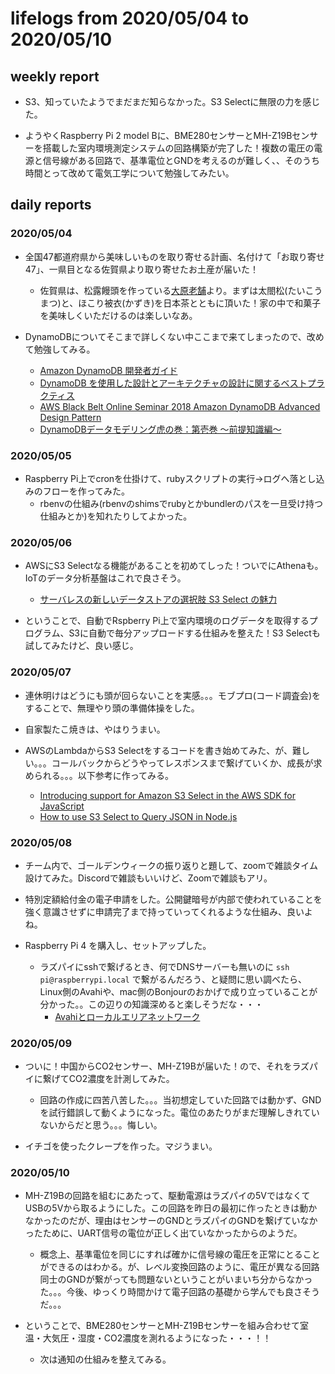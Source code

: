 # lifelogs from 2020/05/04 to 2020/05/10

## weekly report

* S3、知っていたようでまだまだ知らなかった。S3 Selectに無限の力を感じた。

* ようやくRaspberry Pi 2 model Bに、BME280センサーとMH-Z19Bセンサーを搭載した室内環境測定システムの回路構築が完了した！複数の電圧の電源と信号線がある回路で、基準電位とGNDを考えるのが難しく、、そのうち時間とって改めて電気工学について勉強してみたい。

## daily reports

### 2020/05/04

* 全国47都道府県から美味しいものを取り寄せる計画、名付けて「お取り寄せ47」、一県目となる佐賀県より取り寄せたお土産が届いた！
  * 佐賀県は、松露饅頭を作っている[大原老舗](https://www.oohara.co.jp/)より。まずは太閤松(たいこうまつ)と、ほこり被衣(かずき)を日本茶とともに頂いた！家の中で和菓子を美味しくいただけるのは楽しいなあ。

* DynamoDBについてそこまで詳しくない中ここまで来てしまったので、改めて勉強してみる。
  * [Amazon DynamoDB 開発者ガイド](https://docs.aws.amazon.com/ja_jp/amazondynamodb/latest/developerguide/Introduction.html)
  * [DynamoDB を使用した設計とアーキテクチャの設計に関するベストプラクティス](https://docs.aws.amazon.com/ja_jp/amazondynamodb/latest/developerguide/best-practices.html)
  * [AWS Black Belt Online Seminar 2018 Amazon DynamoDB Advanced Design Pattern](https://www.slideshare.net/AmazonWebServicesJapan/aws-black-belt-online-seminar-2018-amazon-dynamodb-advanced-design-pattern)
  * [DynamoDBデータモデリング虎の巻：第壱巻 〜前提知識編〜](http://marcy.hatenablog.com/entry/2018/07/31/213705)

### 2020/05/05

* Raspberry Pi上でcronを仕掛けて、rubyスクリプトの実行→ログへ落とし込みのフローを作ってみた。
  * rbenvの仕組み(rbenvのshimsでrubyとかbundlerのパスを一旦受け持つ仕組みとか)を知れたりしてよかった。

### 2020/05/06

* AWSにS3 Selectなる機能があることを初めてしった！ついでにAthenaも。IoTのデータ分析基盤はこれで良さそう。
  * [サーバレスの新しいデータストアの選択肢 S3 Select の魅力](https://jawsdays2020.jaws-ug.jp/session/%E3%82%B5%E3%83%BC%E3%83%90%E3%83%AC%E3%82%B9%E3%81%AE%E6%96%B0%E3%81%97%E3%81%84%E3%83%87%E3%83%BC%E3%82%BF%E3%82%B9%E3%83%88%E3%82%A2%E3%81%AE%E9%81%B8%E6%8A%9E%E8%82%A2-s3-select-%E3%81%AE%E9%AD%85/)

* ということで、自動でRspberry Pi上で室内環境のログデータを取得するプログラム、S3に自動で毎分アップロードする仕組みを整えた！S3 Selectも試してみたけど、良い感じ。

### 2020/05/07

* 連休明けはどうにも頭が回らないことを実感。。。モブプロ(コード調査会)をすることで、無理やり頭の準備体操をした。

* 自家製たこ焼きは、やはりうまい。

* AWSのLambdaからS3 Selectをするコードを書き始めてみた、が、難しい。。。コールバックからどうやってレスポンスまで繋げていくか、成長が求められる。。。以下参考に作ってみる。
  * [Introducing support for Amazon S3 Select in the AWS SDK for JavaScript](https://aws.amazon.com/jp/blogs/developer/introducing-support-for-amazon-s3-select-in-the-aws-sdk-for-javascript/)
  * [How to use S3 Select to Query JSON in Node.js](https://medium.com/@thetrevorharmon/how-to-use-s3-select-to-query-json-in-node-js-5b2c5dca6dfc)

### 2020/05/08

* チーム内で、ゴールデンウィークの振り返りと題して、zoomで雑談タイム設けてみた。Discordで雑談もいいけど、Zoomで雑談もアリ。

* 特別定額給付金の電子申請をした。公開鍵暗号が内部で使われていることを強く意識させずに申請完了まで持っていってくれるような仕組み、良いよね。

* Raspberry Pi 4 を購入し、セットアップした。
  * ラズパイにsshで繋げるとき、何でDNSサーバーも無いのに `ssh pi@raspberrypi.local` で繋がるんだろう、と疑問に思い調べたら、Linux側のAvahiや、mac側のBonjourのおかげで成り立っていることが分かった。。この辺りの知識深めると楽しそうだな・・・
    * [Avahiとローカルエリアネットワーク](https://gihyo.jp/admin/serial/01/ubuntu-recipe/0216)

### 2020/05/09

* ついに！中国からCO2センサー、MH-Z19Bが届いた！ので、それをラズパイに繋げてCO2濃度を計測してみた。
  * 回路の作成に四苦八苦した。。。当初想定していた回路では動かず、GNDを試行錯誤して動くようになった。電位のあたりがまだ理解しきれていないからだと思う。。。悔しい。

* イチゴを使ったクレープを作った。マジうまい。

### 2020/05/10

* MH-Z19Bの回路を組むにあたって、駆動電源はラズパイの5VではなくてUSBの5Vから取るようにした。この回路を昨日の最初に作ったときは動かなかったのだが、理由はセンサーのGNDとラズパイのGNDを繋げていなかったために、UART信号の電位が正しく出ていなかったからのようだ。
  * 概念上、基準電位を同じにすれば確かに信号線の電圧を正常にとることができるのはわかる。が、レベル変換回路のように、電圧が異なる回路同士のGNDが繋がっても問題ないということがいまいち分からなかった。。。今後、ゆっくり時間かけて電子回路の基礎から学んでも良さそうだ。。。

* ということで、BME280センサーとMH-Z19Bセンサーを組み合わせて室温・大気圧・湿度・CO2濃度を測れるようになった・・・！！
  * 次は通知の仕組みを整えてみる。
